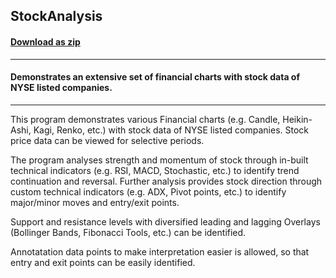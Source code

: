 ## StockAnalysis
#### [Download as zip](https://grapecity.github.io/DownGit/#/home?url=https://github.com/GrapeCity/ComponentOne-WinForms-Samples/tree/master/NetFramework\FlexChart\CS\StockAnalysis\StockAnalysis)
____
#### Demonstrates an extensive set of financial charts with stock data of NYSE listed companies.
____
This program demonstrates various Financial charts (e.g. Candle, Heikin-Ashi, Kagi, Renko, etc.) with stock data of NYSE listed companies. Stock price data can be viewed for selective periods. 

The program analyses strength and momentum of stock through in-built technical indicators (e.g. RSI, MACD, Stochastic, etc.) to identify trend continuation and reversal.  Further analysis provides stock direction through custom technical indicators (e.g. ADX, Pivot points, etc.) to identify major/minor moves and entry/exit points. 

Support and resistance levels with diversified leading and lagging Overlays (Bollinger Bands, Fibonacci Tools, etc.) can be identified. 

Annotatation data points to make interpretation easier is allowed, so that entry and exit points can be easily identified. 